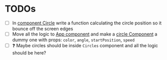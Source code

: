 # TODOs

- [ ] In [component Circle](./src/components/circle.jsx) write a function calculating the circle position so it bounce off the screen edges
- [ ] Move all the logic to [App component](./src/App.js) and make a [circle Component](./src/components/circle.jsx) a dummy one with props: `color`, `angle`, `startPosition`, `speed`
- [ ] ❓ Maybe circles should be inside `Circles` component and all the logic should be here?